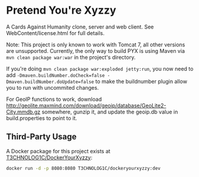 Pretend You're Xyzzy
===================

A Cards Against Humanity clone, server and web client. See WebContent/license.html for full details.

Note: This project is only known to work with Tomcat 7, all other versions are unsupported. 
Currently, the only way to build PYX is using Maven via ```mvn clean package war:war``` in the project's directory.


If you're doing ```mvn clean package war:exploded jetty:run```, you now need to add ```-Dmaven.buildNumber.doCheck=false -Dmaven.buildNumber.doUpdate=false``` to make the buildnumber plugin allow you to run with uncommited changes.


For GeoIP functions to work, download http://geolite.maxmind.com/download/geoip/database/GeoLite2-City.mmdb.gz somewhere, gunzip it, and update the geoip.db value in build.properties to point to it.

## Third-Party Usage

A Docker package for this project exists at [T3CHNOLOG1C/DockerYourXyzzy](https://github.com/T3CHNOLOG1C/DockerYourXyzzy):

```sh
docker run -d -p 8080:8080 T3CHNOLOG1C/dockeryourxyzzy:dev
```

